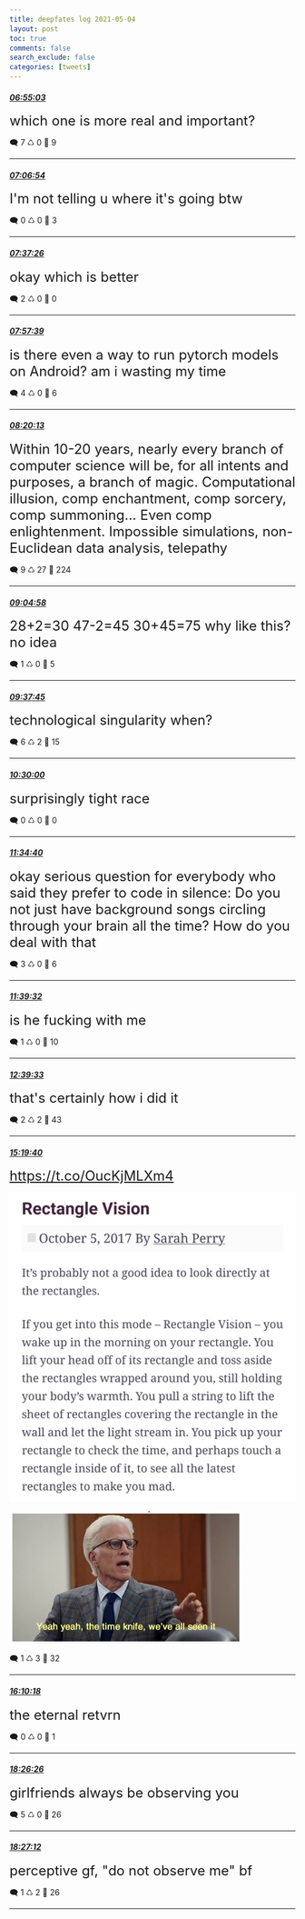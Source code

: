 ```yaml
---
title: deepfates log 2021-05-04
layout: post
toc: true
comments: false
search_exclude: false
categories: [tweets]
---
```



#### <a href = "https://twitter.com/deepfates/status/1389564228059766792">*06:55:03*</a>

<font size="5">which one is more real and important?</font>



🗨️ 7 ♺ 0 🤍  9   

---
    
#### <a href = "https://twitter.com/deepfates/status/1389567211157737474">*07:06:54*</a>

<font size="5">I'm not telling u where it's going btw</font>



🗨️ 0 ♺ 0 🤍  3   

---
    
#### <a href = "https://twitter.com/deepfates/status/1389574892371255301">*07:37:26*</a>

<font size="5">okay which is better</font>



🗨️ 2 ♺ 0 🤍  0   

---
    
#### <a href = "https://twitter.com/deepfates/status/1389579981592875032">*07:57:39*</a>

<font size="5">is there even a way to run pytorch models on Android? am i wasting my time</font>



🗨️ 4 ♺ 0 🤍  6   

---
    
#### <a href = "https://twitter.com/deepfates/status/1389585659581583365">*08:20:13*</a>

<font size="5">Within 10-20 years, nearly every branch of computer science will be, for all intents and purposes, a branch of magic.  Computational illusion, comp enchantment, comp sorcery, comp summoning... Even comp enlightenment. Impossible simulations, non-Euclidean data analysis, telepathy</font>



🗨️ 9 ♺ 27 🤍  224   

---
    
#### <a href = "https://twitter.com/deepfates/status/1389596922256711680">*09:04:58*</a>

<font size="5">28+2=30 47-2=45 30+45=75  why like this? no idea</font>



🗨️ 1 ♺ 0 🤍  5   

---
    
#### <a href = "https://twitter.com/deepfates/status/1389605173220229130">*09:37:45*</a>

<font size="5">technological singularity when?</font>



🗨️ 6 ♺ 2 🤍  15   

---
    
#### <a href = "https://twitter.com/deepfates/status/1389618321633341440">*10:30:00*</a>

<font size="5">surprisingly tight race</font>



🗨️ 0 ♺ 0 🤍  0   

---
    
#### <a href = "https://twitter.com/deepfates/status/1389634597546192896">*11:34:40*</a>

<font size="5">okay serious question for everybody who said they prefer to code in silence:  Do you not just have background songs circling through your brain all the time? How do you deal with that</font>



🗨️ 3 ♺ 0 🤍  6   

---
    
#### <a href = "https://twitter.com/deepfates/status/1389635819556642817">*11:39:32*</a>

<font size="5">is he fucking with me</font>



🗨️ 1 ♺ 0 🤍  10   

---
    
#### <a href = "https://twitter.com/deepfates/status/1389650924310728706">*12:39:33*</a>

<font size="5">that's certainly how i did it</font>



🗨️ 2 ♺ 2 🤍  43   

---
    
#### <a href = "https://twitter.com/deepfates/status/1389691220708917248">*15:19:40*</a>

<font size="5"> https://t.co/OucKjMLXm4</font>

![image from twitter](/images/from_twitter/E0ksyxcVIAABRRu.jpg)

![image from twitter](/images/from_twitter/E0kszRQVEAQDCCp.jpg)


🗨️ 1 ♺ 3 🤍  32   

---
    
#### <a href = "https://twitter.com/deepfates/status/1389703961138012160">*16:10:18*</a>

<font size="5">the eternal retvrn</font>



🗨️ 0 ♺ 0 🤍  1   

---
    
#### <a href = "https://twitter.com/deepfates/status/1389738221114851337">*18:26:26*</a>

<font size="5">girlfriends always be observing you</font>



🗨️ 5 ♺ 0 🤍  26   

---
    
#### <a href = "https://twitter.com/deepfates/status/1389738414652620800">*18:27:12*</a>

<font size="5">perceptive gf, "do not observe me" bf</font>



🗨️ 1 ♺ 2 🤍  26   

---
    
            

